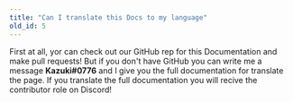 ```yaml
---
title: "Can I translate this Docs to my language"
old_id: 5
---
```

First at all, yor can check out our GitHub rep for this Documentation and make pull requests! But if you don't have GitHub you can write me a message **Kazuki#0776** and I give you the full documentation for translate the page. If you translate the full documentation you will recive the contributor role on Discord!
